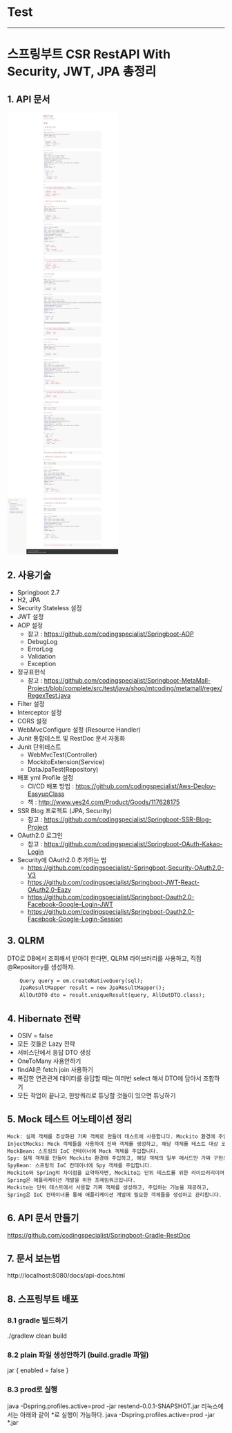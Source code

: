# Test
---

# 스프링부트 CSR RestAPI With Security, JWT, JPA 총정리

## 1. API 문서
![pic](./upload/api-doc.jpeg)

## 2. 사용기술
- Springboot 2.7
- H2, JPA
- Security Stateless 설정
- JWT 설정
- AOP 설정
  - 참고 : https://github.com/codingspecialist/Springboot-AOP
  - DebugLog
  - ErrorLog
  - Validation
  - Exception
- 정규표현식
  - 참고 : https://github.com/codingspecialist/Springboot-MetaMall-Project/blob/complete/src/test/java/shop/mtcoding/metamall/regex/RegexTest.java
- Filter 설정
- Interceptor 설정
- CORS 설정
- WebMvcConfigure 설정 (Resource Handler)
- Junit 통합테스트 및 RestDoc 문서 자동화
- Junit 단위테스트 
  - WebMvcTest(Controller)
  - MockitoExtension(Service)
  - DataJpaTest(Repository)
- 배포 yml Profile 설정
  - CI/CD 배포 방법 : https://github.com/codingspecialist/Aws-Deploy-EasyupClass
  - 책 : http://www.yes24.com/Product/Goods/117628175
- SSR Blog 프로젝트 (JPA, Security)
  - 참고 : https://github.com/codingspecialist/Springboot-SSR-Blog-Project
- OAuth2.0 로그인
  - 참고 : https://github.com/codingspecialist/Springboot-OAuth-Kakao-Login
- Security에 OAuth2.0 추가하는 법
  - https://github.com/codingspecialist/-Springboot-Security-OAuth2.0-V3
  - https://github.com/codingspecialist/Springboot-JWT-React-OAuth2.0-Eazy
  - https://github.com/codingspecialist/Springboot-Oauth2.0-Facebook-Google-Login-JWT
  - https://github.com/codingspecialist/Springboot-Oauth2.0-Facebook-Google-Login-Session


## 3. QLRM
DTO로 DB에서 조회해서 받아야 한다면, QLRM 라이브러리를 사용하고, 직접 @Repository를 생성하자.
```txt
    Query query = em.createNativeQuery(sql);
    JpaResultMapper result = new JpaResultMapper();
    AllOutDTO dto = result.uniqueResult(query, AllOutDTO.class);
```

## 4. Hibernate 전략
- OSIV = false
- 모든 것들은 Lazy 전략
- 서비스단에서 응답 DTO 생성
- OneToMany 사용안하기
- findAll은 fetch join 사용하기
- 복잡한 연관관계 데이터를 응답할 때는 여러번 select 해서 DTO에 담아서 조합하기
- 모든 작업이 끝나고, 한방쿼리로 튜닝할 것들이 있으면 튜닝하기

## 5. Mock 테스트 어노테이션 정리
```txt
Mock: 실제 객체를 추상화된 가짜 객체로 만들어 테스트에 사용합니다. Mockito 환경에 주입합니다.
InjectMocks: Mock 객체들을 사용하여 진짜 객체를 생성하고, 해당 객체를 테스트 대상 코드에 주입합니다.
MockBean: 스프링의 IoC 컨테이너에 Mock 객체를 주입합니다.
Spy: 실제 객체를 만들어 Mockito 환경에 주입하고, 해당 객체의 일부 메서드만 가짜 구현으로 대체하여 테스트합니다.
SpyBean: 스프링의 IoC 컨테이너에 Spy 객체를 주입합니다.
Mockito와 Spring의 차이점을 요약하자면, Mockito는 단위 테스트를 위한 라이브러리이며, 
Spring은 애플리케이션 개발을 위한 프레임워크입니다. 
Mockito는 단위 테스트에서 사용할 가짜 객체를 생성하고, 주입하는 기능을 제공하고, 
Spring은 IoC 컨테이너를 통해 애플리케이션 개발에 필요한 객체들을 생성하고 관리합니다.
```

## 6. API 문서 만들기
https://github.com/codingspecialist/Springboot-Gradle-RestDoc

## 7. 문서 보는법
http://localhost:8080/docs/api-docs.html

## 8. 스프링부트 배포

### 8.1 gradle 빌드하기
./gradlew clean build

### 8.2 plain 파일 생성안하기 (build.gradle 파일)
jar {
  enabled = false
}

### 8.3 prod로 실행
java -Dspring.profiles.active=prod -jar restend-0.0.1-SNAPSHOT.jar
리눅스에서는 아래와 같이 *로 실행이 가능하다.
java -Dspring.profiles.active=prod -jar *.jar